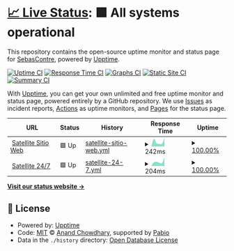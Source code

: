 # [📈 Live Status](https://status.satellite.moe): <!--live status--> **🟩 All systems operational**

This repository contains the open-source uptime monitor and status page for [SebasContre](https://status.satellite.moe), powered by [Upptime](https://github.com/upptime/upptime).

[![Uptime CI](https://github.com/sebascontre/upptime-satellite/workflows/Uptime%20CI/badge.svg)](https://github.com/sebascontre/upptime-satellite/actions?query=workflow%3A%22Uptime+CI%22)
[![Response Time CI](https://github.com/sebascontre/upptime-satellite/workflows/Response%20Time%20CI/badge.svg)](https://github.com/sebascontre/upptime-satellite/actions?query=workflow%3A%22Response+Time+CI%22)
[![Graphs CI](https://github.com/sebascontre/upptime-satellite/workflows/Graphs%20CI/badge.svg)](https://github.com/sebascontre/upptime-satellite/actions?query=workflow%3A%22Graphs+CI%22)
[![Static Site CI](https://github.com/sebascontre/upptime-satellite/workflows/Static%20Site%20CI/badge.svg)](https://github.com/sebascontre/upptime-satellite/actions?query=workflow%3A%22Static+Site+CI%22)
[![Summary CI](https://github.com/sebascontre/upptime-satellite/workflows/Summary%20CI/badge.svg)](https://github.com/sebascontre/upptime-satellite/actions?query=workflow%3A%22Summary+CI%22)

With [Upptime](https://upptime.js.org), you can get your own unlimited and free uptime monitor and status page, powered entirely by a GitHub repository. We use [Issues](https://github.com/sebascontre/upptime-satellite/issues) as incident reports, [Actions](https://github.com/sebascontre/upptime-satellite/actions) as uptime monitors, and [Pages](https://status.satellite.moe) for the status page.

<!--start: status pages-->
<!-- This summary is generated by Upptime (https://github.com/upptime/upptime) -->
<!-- Do not edit this manually, your changes will be overwritten -->
<!-- prettier-ignore -->
| URL | Status | History | Response Time | Uptime |
| --- | ------ | ------- | ------------- | ------ |
| <img alt="" src="https://icons.duckduckgo.com/ip3/satellite.moe.ico" height="13"> [Satellite Sitio Web](https://satellite.moe) | 🟩 Up | [satellite-sitio-web.yml](https://github.com/sebascontre/upptime-satellite/commits/HEAD/history/satellite-sitio-web.yml) | <details><summary><img alt="Response time graph" src="./graphs/satellite-sitio-web/response-time-week.png" height="20"> 242ms</summary><br><a href="https://status.satellite.moe/history/satellite-sitio-web"><img alt="Response time 242" src="https://img.shields.io/endpoint?url=https%3A%2F%2Fraw.githubusercontent.com%2Fsebascontre%2Fupptime-satellite%2FHEAD%2Fapi%2Fsatellite-sitio-web%2Fresponse-time.json"></a><br><a href="https://status.satellite.moe/history/satellite-sitio-web"><img alt="24-hour response time 429" src="https://img.shields.io/endpoint?url=https%3A%2F%2Fraw.githubusercontent.com%2Fsebascontre%2Fupptime-satellite%2FHEAD%2Fapi%2Fsatellite-sitio-web%2Fresponse-time-day.json"></a><br><a href="https://status.satellite.moe/history/satellite-sitio-web"><img alt="7-day response time 242" src="https://img.shields.io/endpoint?url=https%3A%2F%2Fraw.githubusercontent.com%2Fsebascontre%2Fupptime-satellite%2FHEAD%2Fapi%2Fsatellite-sitio-web%2Fresponse-time-week.json"></a><br><a href="https://status.satellite.moe/history/satellite-sitio-web"><img alt="30-day response time 242" src="https://img.shields.io/endpoint?url=https%3A%2F%2Fraw.githubusercontent.com%2Fsebascontre%2Fupptime-satellite%2FHEAD%2Fapi%2Fsatellite-sitio-web%2Fresponse-time-month.json"></a><br><a href="https://status.satellite.moe/history/satellite-sitio-web"><img alt="1-year response time 242" src="https://img.shields.io/endpoint?url=https%3A%2F%2Fraw.githubusercontent.com%2Fsebascontre%2Fupptime-satellite%2FHEAD%2Fapi%2Fsatellite-sitio-web%2Fresponse-time-year.json"></a></details> | <details><summary><a href="https://status.satellite.moe/history/satellite-sitio-web">100.00%</a></summary><a href="https://status.satellite.moe/history/satellite-sitio-web"><img alt="All-time uptime 100.00%" src="https://img.shields.io/endpoint?url=https%3A%2F%2Fraw.githubusercontent.com%2Fsebascontre%2Fupptime-satellite%2FHEAD%2Fapi%2Fsatellite-sitio-web%2Fuptime.json"></a><br><a href="https://status.satellite.moe/history/satellite-sitio-web"><img alt="24-hour uptime 100.00%" src="https://img.shields.io/endpoint?url=https%3A%2F%2Fraw.githubusercontent.com%2Fsebascontre%2Fupptime-satellite%2FHEAD%2Fapi%2Fsatellite-sitio-web%2Fuptime-day.json"></a><br><a href="https://status.satellite.moe/history/satellite-sitio-web"><img alt="7-day uptime 100.00%" src="https://img.shields.io/endpoint?url=https%3A%2F%2Fraw.githubusercontent.com%2Fsebascontre%2Fupptime-satellite%2FHEAD%2Fapi%2Fsatellite-sitio-web%2Fuptime-week.json"></a><br><a href="https://status.satellite.moe/history/satellite-sitio-web"><img alt="30-day uptime 100.00%" src="https://img.shields.io/endpoint?url=https%3A%2F%2Fraw.githubusercontent.com%2Fsebascontre%2Fupptime-satellite%2FHEAD%2Fapi%2Fsatellite-sitio-web%2Fuptime-month.json"></a><br><a href="https://status.satellite.moe/history/satellite-sitio-web"><img alt="1-year uptime 100.00%" src="https://img.shields.io/endpoint?url=https%3A%2F%2Fraw.githubusercontent.com%2Fsebascontre%2Fupptime-satellite%2FHEAD%2Fapi%2Fsatellite-sitio-web%2Fuptime-year.json"></a></details>
| <img alt="" src="https://icons.duckduckgo.com/ip3/twitch.tv.ico" height="13"> [Satellite 24/7](https://twitch.tv/satellitemoe) | 🟩 Up | [satellite-24-7.yml](https://github.com/sebascontre/upptime-satellite/commits/HEAD/history/satellite-24-7.yml) | <details><summary><img alt="Response time graph" src="./graphs/satellite-24-7/response-time-week.png" height="20"> 204ms</summary><br><a href="https://status.satellite.moe/history/satellite-24-7"><img alt="Response time 204" src="https://img.shields.io/endpoint?url=https%3A%2F%2Fraw.githubusercontent.com%2Fsebascontre%2Fupptime-satellite%2FHEAD%2Fapi%2Fsatellite-24-7%2Fresponse-time.json"></a><br><a href="https://status.satellite.moe/history/satellite-24-7"><img alt="24-hour response time 398" src="https://img.shields.io/endpoint?url=https%3A%2F%2Fraw.githubusercontent.com%2Fsebascontre%2Fupptime-satellite%2FHEAD%2Fapi%2Fsatellite-24-7%2Fresponse-time-day.json"></a><br><a href="https://status.satellite.moe/history/satellite-24-7"><img alt="7-day response time 204" src="https://img.shields.io/endpoint?url=https%3A%2F%2Fraw.githubusercontent.com%2Fsebascontre%2Fupptime-satellite%2FHEAD%2Fapi%2Fsatellite-24-7%2Fresponse-time-week.json"></a><br><a href="https://status.satellite.moe/history/satellite-24-7"><img alt="30-day response time 204" src="https://img.shields.io/endpoint?url=https%3A%2F%2Fraw.githubusercontent.com%2Fsebascontre%2Fupptime-satellite%2FHEAD%2Fapi%2Fsatellite-24-7%2Fresponse-time-month.json"></a><br><a href="https://status.satellite.moe/history/satellite-24-7"><img alt="1-year response time 204" src="https://img.shields.io/endpoint?url=https%3A%2F%2Fraw.githubusercontent.com%2Fsebascontre%2Fupptime-satellite%2FHEAD%2Fapi%2Fsatellite-24-7%2Fresponse-time-year.json"></a></details> | <details><summary><a href="https://status.satellite.moe/history/satellite-24-7">100.00%</a></summary><a href="https://status.satellite.moe/history/satellite-24-7"><img alt="All-time uptime 100.00%" src="https://img.shields.io/endpoint?url=https%3A%2F%2Fraw.githubusercontent.com%2Fsebascontre%2Fupptime-satellite%2FHEAD%2Fapi%2Fsatellite-24-7%2Fuptime.json"></a><br><a href="https://status.satellite.moe/history/satellite-24-7"><img alt="24-hour uptime 100.00%" src="https://img.shields.io/endpoint?url=https%3A%2F%2Fraw.githubusercontent.com%2Fsebascontre%2Fupptime-satellite%2FHEAD%2Fapi%2Fsatellite-24-7%2Fuptime-day.json"></a><br><a href="https://status.satellite.moe/history/satellite-24-7"><img alt="7-day uptime 100.00%" src="https://img.shields.io/endpoint?url=https%3A%2F%2Fraw.githubusercontent.com%2Fsebascontre%2Fupptime-satellite%2FHEAD%2Fapi%2Fsatellite-24-7%2Fuptime-week.json"></a><br><a href="https://status.satellite.moe/history/satellite-24-7"><img alt="30-day uptime 100.00%" src="https://img.shields.io/endpoint?url=https%3A%2F%2Fraw.githubusercontent.com%2Fsebascontre%2Fupptime-satellite%2FHEAD%2Fapi%2Fsatellite-24-7%2Fuptime-month.json"></a><br><a href="https://status.satellite.moe/history/satellite-24-7"><img alt="1-year uptime 100.00%" src="https://img.shields.io/endpoint?url=https%3A%2F%2Fraw.githubusercontent.com%2Fsebascontre%2Fupptime-satellite%2FHEAD%2Fapi%2Fsatellite-24-7%2Fuptime-year.json"></a></details>

<!--end: status pages-->

[**Visit our status website →**](https://status.satellite.moe)

## 📄 License

- Powered by: [Upptime](https://github.com/upptime/upptime)
- Code: [MIT](./LICENSE) © [Anand Chowdhary](https://anandchowdhary.com), supported by [Pabio](https://pabio.com)
- Data in the `./history` directory: [Open Database License](https://opendatacommons.org/licenses/odbl/1-0/)
